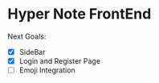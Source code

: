 # Hyper Note FrontEnd

Next Goals:

- [x] SideBar
- [x] Login and Register Page
- [ ] Emoji Integration
